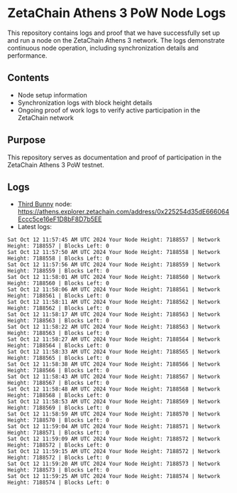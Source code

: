 # ZetaChain Athens 3 PoW Node Logs
This repository contains logs and proof that we have successfully set up and run a node on the ZetaChain Athens 3 network. The logs demonstrate continuous node operation, including synchronization details and performance.

## Contents
- Node setup information
- Synchronization logs with block height details
- Ongoing proof of work logs to verify active participation in the ZetaChain network

## Purpose
This repository serves as documentation and proof of participation in the ZetaChain Athens 3 PoW testnet.

## Logs

- [Third Bunny](https://thirdbunny.xyz/) node: https://athens.explorer.zetachain.com/address/0x225254d35dE666064Eccc5ce16eF1D8bF8D7b5EE
- Latest logs:
```
Sat Oct 12 11:57:45 AM UTC 2024 Your Node Height: 7188557 | Network Height: 7188557 | Blocks Left: 0
Sat Oct 12 11:57:50 AM UTC 2024 Your Node Height: 7188558 | Network Height: 7188558 | Blocks Left: 0
Sat Oct 12 11:57:56 AM UTC 2024 Your Node Height: 7188559 | Network Height: 7188559 | Blocks Left: 0
Sat Oct 12 11:58:01 AM UTC 2024 Your Node Height: 7188560 | Network Height: 7188560 | Blocks Left: 0
Sat Oct 12 11:58:06 AM UTC 2024 Your Node Height: 7188561 | Network Height: 7188561 | Blocks Left: 0
Sat Oct 12 11:58:11 AM UTC 2024 Your Node Height: 7188562 | Network Height: 7188562 | Blocks Left: 0
Sat Oct 12 11:58:17 AM UTC 2024 Your Node Height: 7188563 | Network Height: 7188563 | Blocks Left: 0
Sat Oct 12 11:58:22 AM UTC 2024 Your Node Height: 7188563 | Network Height: 7188563 | Blocks Left: 0
Sat Oct 12 11:58:27 AM UTC 2024 Your Node Height: 7188564 | Network Height: 7188564 | Blocks Left: 0
Sat Oct 12 11:58:33 AM UTC 2024 Your Node Height: 7188565 | Network Height: 7188565 | Blocks Left: 0
Sat Oct 12 11:58:38 AM UTC 2024 Your Node Height: 7188566 | Network Height: 7188566 | Blocks Left: 0
Sat Oct 12 11:58:43 AM UTC 2024 Your Node Height: 7188567 | Network Height: 7188567 | Blocks Left: 0
Sat Oct 12 11:58:48 AM UTC 2024 Your Node Height: 7188568 | Network Height: 7188568 | Blocks Left: 0
Sat Oct 12 11:58:53 AM UTC 2024 Your Node Height: 7188569 | Network Height: 7188569 | Blocks Left: 0
Sat Oct 12 11:58:59 AM UTC 2024 Your Node Height: 7188570 | Network Height: 7188570 | Blocks Left: 0
Sat Oct 12 11:59:04 AM UTC 2024 Your Node Height: 7188571 | Network Height: 7188571 | Blocks Left: 0
Sat Oct 12 11:59:09 AM UTC 2024 Your Node Height: 7188572 | Network Height: 7188572 | Blocks Left: 0
Sat Oct 12 11:59:15 AM UTC 2024 Your Node Height: 7188572 | Network Height: 7188572 | Blocks Left: 0
Sat Oct 12 11:59:20 AM UTC 2024 Your Node Height: 7188573 | Network Height: 7188573 | Blocks Left: 0
Sat Oct 12 11:59:25 AM UTC 2024 Your Node Height: 7188574 | Network Height: 7188574 | Blocks Left: 0
```
